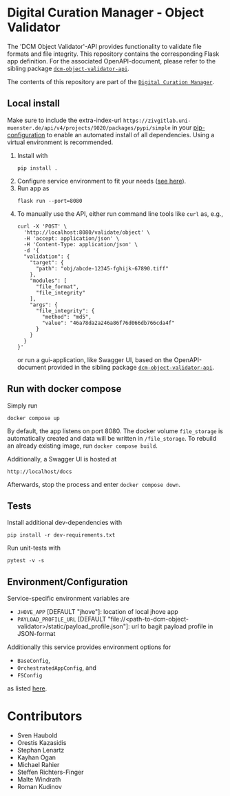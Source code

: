 # Digital Curation Manager - Object Validator

The 'DCM Object Validator'-API provides functionality to validate file formats and file integrity.
This repository contains the corresponding Flask app definition.
For the associated OpenAPI-document, please refer to the sibling package [`dcm-object-validator-api`](https://github.com/lzv-nrw/dcm-object-validator-api).

The contents of this repository are part of the [`Digital Curation Manager`](https://github.com/lzv-nrw/digital-curation-manager).

## Local install
Make sure to include the extra-index-url `https://zivgitlab.uni-muenster.de/api/v4/projects/9020/packages/pypi/simple` in your [pip-configuration](https://pip.pypa.io/en/stable/cli/pip_install/#finding-packages) to enable an automated install of all dependencies.
Using a virtual environment is recommended.

1. Install with
   ```
   pip install .
   ```
1. Configure service environment to fit your needs ([see here](#environmentconfiguration)).
1. Run app as
   ```
   flask run --port=8080
   ```
1. To manually use the API, either run command line tools like `curl` as, e.g.,
   ```
   curl -X 'POST' \
     'http://localhost:8080/validate/object' \
     -H 'accept: application/json' \
     -H 'Content-Type: application/json' \
     -d '{
     "validation": {
       "target": {
         "path": "obj/abcde-12345-fghijk-67890.tiff"
       },
       "modules": [
         "file_format",
         "file_integrity"
       ],
       "args": {
         "file_integrity": {
           "method": "md5",
           "value": "46a78da2a246a86f76d066db766cda4f"
         }
       }
     }
   }'
   ```
   or run a gui-application, like Swagger UI, based on the OpenAPI-document provided in the sibling package [`dcm-object-validator-api`](https://github.com/lzv-nrw/dcm-object-validator-api).

## Run with docker compose
Simply run
```
docker compose up
```
By default, the app listens on port 8080.
The docker volume `file_storage` is automatically created and data will be written in `/file_storage`.
To rebuild an already existing image, run `docker compose build`.

Additionally, a Swagger UI is hosted at
```
http://localhost/docs
```

Afterwards, stop the process and enter `docker compose down`.

## Tests
Install additional dev-dependencies with
```
pip install -r dev-requirements.txt
```
Run unit-tests with
```
pytest -v -s
```

## Environment/Configuration
Service-specific environment variables are
* `JHOVE_APP` [DEFAULT "jhove"]: location of local jhove app
* `PAYLOAD_PROFILE_URL` [DEFAULT "file://\<path-to-dcm-object-validator\>/static/payload_profile.json"]: url to bagit payload profile in JSON-format

Additionally this service provides environment options for
* `BaseConfig`,
* `OrchestratedAppConfig`, and
* `FSConfig`

as listed [here](https://github.com/lzv-nrw/dcm-common#app-configuration).

# Contributors
* Sven Haubold
* Orestis Kazasidis
* Stephan Lenartz
* Kayhan Ogan
* Michael Rahier
* Steffen Richters-Finger
* Malte Windrath
* Roman Kudinov